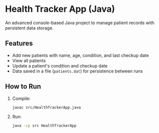 # Health Tracker App (Java)

An advanced console-based Java project to manage patient records with persistent data storage.

## Features
- Add new patients with name, age, condition, and last checkup date
- View all patients
- Update a patient's condition and checkup date
- Data saved in a file (`patients.dat`)  for persistence between runs

## How to Run
1. Compile:
   ```bash
   javac src/HealthTrackerApp.java
   ```
2. Run:
   ```bash
   java -cp src HealthTrackerApp
   ```

